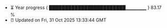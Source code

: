 - ⏳ Year progress { ████████████████████████▁▁▁▁▁▁ } 83.17 %
- ⏰ Updated on Fri, 31 Oct 2025 13:33:44 GMT

